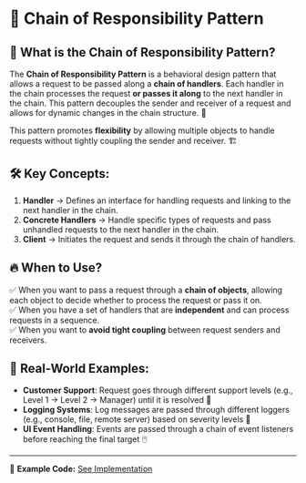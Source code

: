 # 🔄 Chain of Responsibility Pattern

## 📌 What is the Chain of Responsibility Pattern?

The **Chain of Responsibility Pattern** is a behavioral design pattern that allows a request to be passed along a **chain of handlers**. Each handler in the chain processes the request **or passes it along** to the next handler in the chain. This pattern decouples the sender and receiver of a request and allows for dynamic changes in the chain structure. 🔄

This pattern promotes **flexibility** by allowing multiple objects to handle requests without tightly coupling the sender and receiver. 🏗️

## 🛠️ Key Concepts:

1. **Handler** → Defines an interface for handling requests and linking to the next handler in the chain.
2. **Concrete Handlers** → Handle specific types of requests and pass unhandled requests to the next handler in the chain.
3. **Client** → Initiates the request and sends it through the chain of handlers.

## 🔥 When to Use?

✅ When you want to pass a request through a **chain of objects**, allowing each object to decide whether to process the request or pass it on.  
✅ When you have a set of handlers that are **independent** and can process requests in a sequence.  
✅ When you want to **avoid tight coupling** between request senders and receivers.

## 🎯 Real-World Examples:

- **Customer Support**: Request goes through different support levels (e.g., Level 1 → Level 2 → Manager) until it is resolved 💬
- **Logging Systems**: Log messages are passed through different loggers (e.g., console, file, remote server) based on severity levels 📜
- **UI Event Handling**: Events are passed through a chain of event listeners before reaching the final target 🖱️

---

🔗 **Example Code:** [See Implementation](./app.ts)

